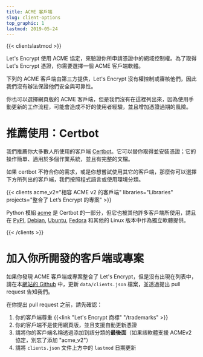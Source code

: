 ```yaml
---
title: ACME 客戶端
slug: client-options
top_graphic: 1
lastmod: 2019-05-24
---
```


{{< clientslastmod >}}

Let's Encrypt 使用 ACME 協定，來驗證你所申請憑證中的網域控制權。為了取得 Let's Encrypt 憑證，你需要選擇一個 ACME 客戶端軟體。

下列的 ACME 客戶端由第三方提供，Let's Encrypt 沒有權控制或審核他們，因此我們沒有辦法保證他們安全與可靠性。

你也可以選擇網頁版的 ACME 客戶端，但是我們沒有在這裡列出來，因為使用手動更新的工作流程，可能會造成不好的使用者經驗，並且增加憑證過期的風險。

# 推薦使用：Certbot

我們推薦你大多數人所使用的客戶端 [Certbot](https://certbot.eff.org/)。它可以替你取得並安裝憑證；它的操作簡單、適用於多個作業系統，並且有完整的文檔。

如果 certbot 不符合你的需求，或是你想嘗試使用其它的客戶端，那麼你可以選擇下方所列出的客戶端，我們按照程式語言或使用環境分類。

{{< clients acme_v2="相容 ACME v2 的客戶端" libraries="Libraries" projects="整合了 Let’s Encrypt 的專案" >}}

Python 模組 [acme](https://github.com/certbot/certbot/tree/master/acme) 是 Certbot 的一部分，但它也被其他許多客戶端所使用，請且在 [PyPI](https://pypi.python.org/pypi/acme), [Debian](https://packages.debian.org/search?keywords=python-acme), [Ubuntu](https://launchpad.net/ubuntu/+source/python-acme), [Fedora](https://bodhi.fedoraproject.org/updates/?packages=python-acme) 和其他的 Linux 版本中作為獨立軟體提供。

{{< /clients >}}

# 加入你所開發的客戶端或專案

如果你發現 ACME 客戶端或專案整合了 Let's Encrypt，但是沒有出現在列表中，請在本[網站的 Github](https://github.com/letsencrypt/website/) 中，更新 `data/clients.json` 檔案，並透過提出 pull request 告知我們。


在你提出 pull request 之前，請先確認：

1. 你的客戶端尊重 {{<link "Let's Encrypt 商標" "/trademarks" >}}
1. 你的客戶端不是使用網頁版，並且支援自動更新憑證
1. 請將你的客戶端名稱透過添加到該分類的**最後面**（如果該軟體支援 ACMEv2 協定，別忘了添加 "acme_v2"）
1. 請將 `clients.json` 文件上方中的 `lastmod` 日期更新
